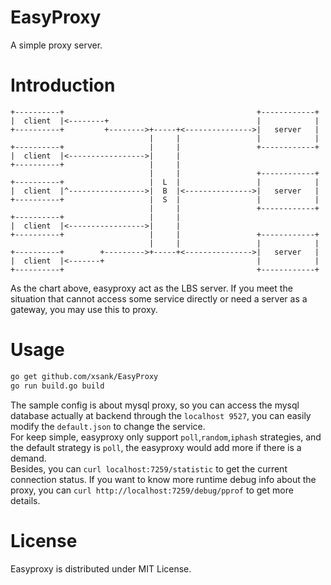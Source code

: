 # EasyProxy
A simple proxy server.


# Introduction
```
+----------+                                           +------------+
|  client  |<--------+                                 |            |
+----------+         +-------->+-----+<--------------->|   server   |
                               |     |                 |            |
+----------+                   |     |                 +------------+
|  client  |<----------------->|     |
+----------+                   |     |
                               |     |                 +------------+
+----------+                   |  L  |                 |            |
|  client  |^----------------->|  B  |<--------------->|   server   |
+----------+                   |  S  |                 |            |
                               |     |                 +------------+
+----------+                   |     |
|  client  |<----------------->|     |
+----------+                   |     |                 +------------+
                               |     |                 |            |
+----------+        +--------->+-----+<--------------->|   server   |
|  client  |<-------+                                  |            |
+----------+                                           +------------+

```  
As the chart above, easyproxy act as the LBS server. If you meet the situation that cannot access some
service directly or need a server as a gateway, you may use this to proxy.

# Usage

```bash
go get github.com/xsank/EasyProxy
go run build.go build
```
The sample config is about mysql proxy, so you can access the mysql database actually at backend
through the `localhost 9527`, you can easily modify the `default.json` to change the service.    
For keep simple, easyproxy only support `poll`,`random`,`iphash` strategies, and the default strategy is `poll`,
the easyproxy would add more if there is a demand.  
Besides, you can `curl localhost:7259/statistic` to get the current connection status. If you want to know
more runtime debug info about the proxy, you can `curl http://localhost:7259/debug/pprof` to get more details.  


# License
Easyproxy is distributed under MIT License.

